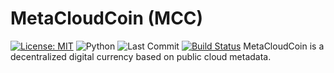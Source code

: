 # MetaCloudCoin (MCC)

[![License: MIT](https://img.shields.io/badge/License-MIT-yellow.svg)](LICENSE)
![Python](https://img.shields.io/badge/language-python-blue.svg)
![Last Commit](https://img.shields.io/github/last-commit/MetaCloudCoin/MetaCloudCoin)
[![Build Status](https://github.com/MetaCloudCoin/MetaCloudCoin/actions/workflows/python-test.yml/badge.svg)](https://github.com/MetaCloudCoin/MetaCloudCoin/actions)
MetaCloudCoin is a decentralized digital currency based on public cloud metadata.
